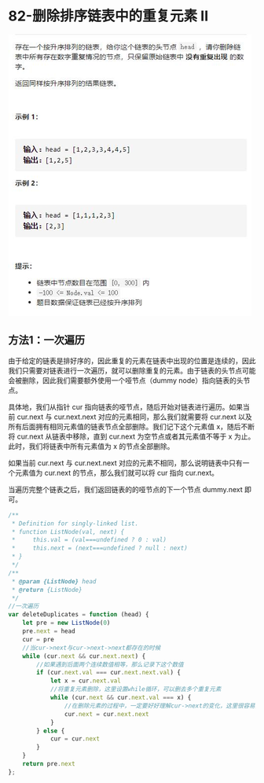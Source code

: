 # 82-删除排序链表中的重复元素 II

<img src='img/82-删除排序链表中的重复元素 II.jpg' />



## 方法1：一次遍历

由于给定的链表是排好序的，因此重复的元素在链表中出现的位置是连续的，因此我们只需要对链表进行一次遍历，就可以删除重复的元素。由于链表的头节点可能会被删除，因此我们需要额外使用一个哑节点（dummy node）指向链表的头节点。

具体地，我们从指针 cur 指向链表的哑节点，随后开始对链表进行遍历。如果当前 cur.next 与 cur.next.next 对应的元素相同，那么我们就需要将 cur.next 以及所有后面拥有相同元素值的链表节点全部删除。我们记下这个元素值 x，随后不断将 cur.next 从链表中移除，直到 cur.next 为空节点或者其元素值不等于 x 为止。此时，我们将链表中所有元素值为 x 的节点全部删除。

如果当前 cur.next 与 cur.next.next 对应的元素不相同，那么说明链表中只有一个元素值为 cur.next 的节点，那么我们就可以将 cur 指向 cur.next。

当遍历完整个链表之后，我们返回链表的的哑节点的下一个节点 dummy.next 即可。

```js
/**
 * Definition for singly-linked list.
 * function ListNode(val, next) {
 *     this.val = (val===undefined ? 0 : val)
 *     this.next = (next===undefined ? null : next)
 * }
 */
/**
 * @param {ListNode} head
 * @return {ListNode}
 */
//一次遍历
var deleteDuplicates = function (head) {
    let pre = new ListNode(0)
    pre.next = head
    cur = pre
    //当cur->next与cur->next->next都存在的时候
    while (cur.next && cur.next.next) {
        //如果遇到后面两个连续数值相等，那么记录下这个数值
        if (cur.next.val === cur.next.next.val) {
            let x = cur.next.val
            //将重复元素删除，这里设置while循环，可以删去多个重复元素
            while (cur.next && cur.next.val === x) {
                //在删除元素的过程中，一定要好好理解cur->next的变化，这里很容易出错
                cur.next = cur.next.next
            }
        } else {
            cur = cur.next
        }
    }
    return pre.next
};
```

